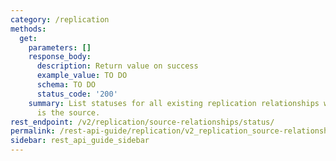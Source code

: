 ```yaml
---
category: /replication
methods:
  get:
    parameters: []
    response_body:
      description: Return value on success
      example_value: TO DO
      schema: TO DO
      status_code: '200'
    summary: List statuses for all existing replication relationships where this cluster
      is the source.
rest_endpoint: /v2/replication/source-relationships/status/
permalink: /rest-api-guide/replication/v2_replication_source-relationships_status.html
sidebar: rest_api_guide_sidebar
---
```

